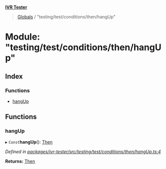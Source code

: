 **[IVR Tester](../README.md)**

> [Globals](../README.md) / "testing/test/conditions/then/hangUp"

# Module: "testing/test/conditions/then/hangUp"

## Index

### Functions

* [hangUp](_testing_test_conditions_then_hangup_.md#hangup)

## Functions

### hangUp

▸ `Const`**hangUp**(): [Then](../interfaces/_testing_test_conditions_then_then_.then.md)

*Defined in [packages/ivr-tester/src/testing/test/conditions/then/hangUp.ts:4](https://github.com/SketchingDev/ivr-tester/blob/e17074e/packages/ivr-tester/src/testing/test/conditions/then/hangUp.ts#L4)*

**Returns:** [Then](../interfaces/_testing_test_conditions_then_then_.then.md)
